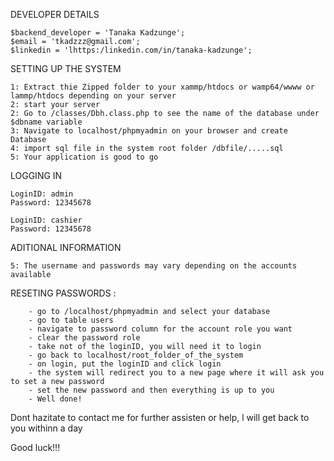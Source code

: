 DEVELOPER DETAILS

	$backend_developer = 'Tanaka Kadzunge';
	$email = 'tkadzzz@gmail.com';
	$linkedin = 'lhttps:/linkedin.com/in/tanaka-kadzunge';

SETTING UP THE SYSTEM

	1: Extract thie Zipped folder to your xammp/htdocs or wamp64/wwww or lammp/htdocs depending on your server
	2: start your server
 	2: Go to /classes/Dbh.class.php to see the name of the database under $dbname variable
	3: Navigate to localhost/phpmyadmin on your browser and create Database
	4: import sql file in the system root folder /dbfile/.....sql
	5: Your application is good to go
 

LOGGING IN 

    LoginID: admin
    Password: 12345678
    
    LoginID: cashier
    Password: 12345678


ADITIONAL INFORMATION

	5: The username and passwords may vary depending on the accounts available
 	
 RESETING PASSWORDS :
  
	    - go to /localhost/phpmyadmin and select your database
	    - go to table users
	    - navigate to password column for the account role you want
	    - clear the password role
	    - take not of the loginID, you will need it to login
	    - go back to localhost/root_folder_of_the_system
	    - on login, put the loginID and click login
	    - the system will redirect you to a new page where it will ask you to set a new password
	    - set the new password and then everything is up to you
	    - Well done!

Dont hazitate to contact me for further assisten or help, l will get back to you withinn a day

Good luck!!!


